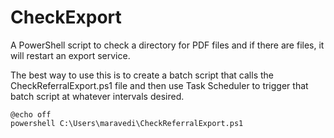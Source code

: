 # CheckExport
A PowerShell script to check a directory for PDF files and if there are files, it will restart an export service.

The best way to use this is to create a batch script that calls the CheckReferralExport.ps1 file and then use Task Scheduler to trigger that batch script at whatever intervals desired.
```
@echo off
powershell C:\Users\maravedi\CheckReferralExport.ps1
```
